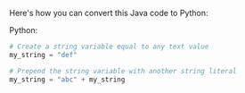 Here's how you can convert this Java code to Python:

Python:
```python
# Create a string variable equal to any text value
my_string = "def"

# Prepend the string variable with another string literal
my_string = "abc" + my_string
```
